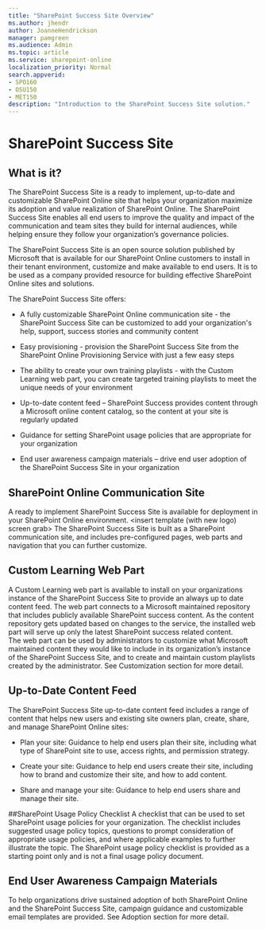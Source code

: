 ```yaml
---
title: "SharePoint Success Site Overview"
ms.author: jhendr
author: JoanneHendrickson
manager: pamgreen
ms.audience: Admin
ms.topic: article
ms.service: sharepoint-online
localization_priority: Normal
search.appverid:
- SPO160
- OSU150
- MET150
description: "Introduction to the SharePoint Success Site solution."
---
```

# SharePoint Success Site

## What is it?
The SharePoint Success Site is a ready to implement, up-to-date and customizable SharePoint Online site that helps your organization maximize its adoption and value realization of SharePoint Online. The SharePoint Success Site  enables all end users to improve the quality and impact of the communication and team sites they build for internal audiences, while helping ensure they follow your organization’s governance policies.
 
The SharePoint Success Site is an open source solution published by Microsoft that is available for our SharePoint Online customers to install in their tenant environment, customize and make available to end users. It is to be used as a company provided resource for building effective SharePoint Online sites and solutions. 
 
The SharePoint Success Site offers:
 
- A fully customizable SharePoint Online communication site - the SharePoint Success Site can be customized to add your organization's help, support, success stories and community content

- Easy provisioning - provision the SharePoint Success Site from the SharePoint Online Provisioning Service with just a few easy steps

- The ability to create your own training playlists - with the Custom Learning web part, you can create targeted training playlists to meet the unique needs of your environment

- Up-to-date content feed – SharePoint Success provides content through a Microsoft online content catalog, so the content at your site is regularly updated

- Guidance for setting SharePoint usage policies that are appropriate for your organization 

- End user awareness campaign materials – drive end user adoption of the SharePoint Success Site in your organization

## SharePoint Online Communication Site 
A ready to implement SharePoint Success Site is available for deployment in your SharePoint Online environment. 
<insert template (with new logo) screen grab>
The SharePoint Success Site is built as a SharePoint communication site, and includes pre-configured pages, web parts and navigation that you can further customize. 

## Custom Learning Web Part
A Custom Learning web part is available to install on your organizations instance of the SharePoint Success Site to provide an always up to date content feed. The web part connects to a Microsoft maintained repository that includes publicly available SharePoint success content. 
As the content repository gets updated based on changes to the service, the installed web part will serve up only the latest SharePoint success related content.  
The web part can be used by administrators to customize what Microsoft maintained content they would like to include in its organization’s instance of the SharePoint Success Site, and to create and maintain custom playlists created by the administrator. See Customization section for more detail.

## Up-to-Date Content Feed  
The SharePoint Success Site up-to-date content feed includes a range of content that helps new users and existing site owners plan, create, share, and manage SharePoint Online sites: 

- Plan your site: Guidance to help end users plan their site, including what type of SharePoint site to use, access rights, and permission strategy. 

- Create your site: Guidance to help end users create their site, including how to brand and customize their site, and how to add content.

- Share and manage your site: Guidance to help end users share and manage their site.

##SharePoint Usage Policy Checklist 
A checklist that can be used to set SharePoint usage policies for your organization. The checklist includes suggested usage policy topics, questions to prompt consideration of appropriate usage policies, and where applicable examples to further illustrate the topic. The SharePoint usage policy checklist is provided as a starting point only and is not a final usage policy document.   

## End User Awareness Campaign Materials
To help organizations drive sustained adoption of both SharePoint Online and the SharePoint Success Site, campaign guidance and customizable email templates are provided. See Adoption section for more detail.  

